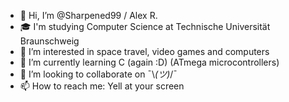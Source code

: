 - 👋 Hi, I’m @Sharpened99 / Alex R.
- 🎓 I'm studying Computer Science at Technische Universität Braunschweig
- 👀 I’m interested in space travel, video games and computers
- 🌱 I’m currently learning C (again :D) (ATmega microcontrollers)
- 💞️ I’m looking to collaborate on ¯\\_(ツ)_/¯
- 📫 How to reach me: Yell at your screen

<!---
Sharpened99/Sharpened99 is a ✨ special ✨ repository because its `README.md` (this file) appears on your GitHub profile.
You can click the Preview link to take a look at your changes.
--->

